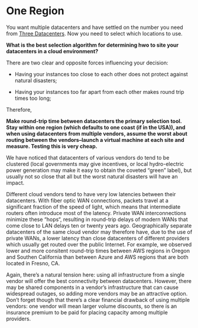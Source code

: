 One Region
===

You want multiple datacenters and have settled on the number you need from [Three Datacenters](Three-Data-Centers.md). Now you need to select which locations to use. 

**What is the best selection algorithm for determining hwo to site your datacenters in a cloud environment?**

There are two clear and opposite forces influencing your decision:

-   Having your instances too close to each other does not protect against natural disasters;

-   Having your instances too far apart from each other makes round trip times too long;

Therefore,

**Make round-trip time between datacenters the primary selection tool. Stay within one region (which defaults to one coast (if in the USA)), and when using datacenters from multiple vendors, assume the worst about routing between the vendors–launch a virtual machine at each site and measure. Testing this is very cheap.**

We have noticed that datacenters of various vendors do tend to be clustered (local governments may give incentives, or local hydro-electric power generation may make it easy to obtain the coveted “green” label), but usually not so close that all but the worst natural disasters will have an impact.

Different cloud vendors tend to have very low latencies between their datacenters. With fiber optic WAN connections, packets travel at a significant fraction of the speed of light, which means that intermediate routers often introduce most of the latency. Private WAN interconnections minimize these “hops“, resulting in round-trip delays of modern WANs that come close to LAN delays ten or twenty years ago. Geographically separate datacenters of the same cloud vendor may therefore have, due to the use of private WANs, a lower latency than close datacenters of different providers which usually get routed over the public Internet. For example, we observed lower and more consitent round-trip times between AWS regions in Oregon and Southen California than between Azure and AWS regions that are both located in Fresno, CA.

Again, there’s a natural tension here: using all infrastructure from a single vendor will offer the best connectivity between datacenters. However, there may be shared components in a vendor’s infrastructure that can cause widespread outages, so adding more vendors may be an attractive option. Don’t forget though that there’s a clear financial drawback of using multiple vendors: one vendor will mean larger volume discounts, so there is an insurance premium to be paid for placing capacity among multiple providers.

